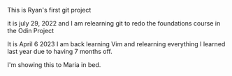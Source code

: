 This is Ryan's first git project

it is july 29, 2022 and I am relearning git to redo the foundations course in the Odin Project


It is April 6 2023 I am back learning Vim and relearning everything I learned last year due to having 7 months off.

I'm showing this to Maria in bed.
